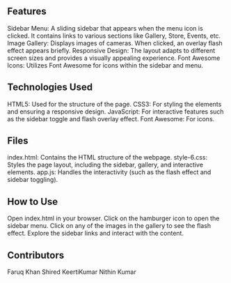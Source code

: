 ## Features
Sidebar Menu: A sliding sidebar that appears when the menu icon is clicked. It contains links to various sections like Gallery, Store, Events, etc.
Image Gallery: Displays images of cameras. When clicked, an overlay flash effect appears briefly.
Responsive Design: The layout adapts to different screen sizes and provides a visually appealing experience.
Font Awesome Icons: Utilizes Font Awesome for icons within the sidebar and menu.

## Technologies Used
HTML5: Used for the structure of the page.
CSS3: For styling the elements and ensuring a responsive design.
JavaScript: For interactive features such as the sidebar toggle and flash overlay effect.
Font Awesome: For icons.

## Files
index.html: Contains the HTML structure of the webpage.
style-6.css: Styles the page layout, including the sidebar, gallery, and interactive elements.
app.js: Handles the interactivity (such as the flash effect and sidebar toggling).

## How to Use
Open index.html in your browser.
Click on the hamburger icon to open the sidebar menu.
Click on any of the images in the gallery to see the flash effect.
Explore the sidebar links and interact with the content.

## Contributors
Faruq Khan Shired
KeertiKumar
Nithin Kumar
